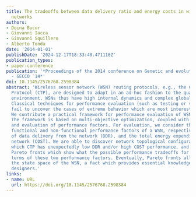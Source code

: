 ```yaml
---
title: The tradeoffs between data delivery ratio and energy costs in wireless sensor
  networks
authors:
- Doina Bucur
- Giovanni Iacca
- Giovanni Squillero
- Alberto Tonda
date: '2014-01-01'
publishDate: '2024-12-17T18:33:40.471116Z'
publication_types:
- paper-conference
publication: '*Proceedings of the 2014 conference on Genetic and evolutionary computation
  - GECCO ′14*'
doi: 10.1145/2576768.2598384
abstract: 'Wireless sensor network (WSN) routing protocols, e.g., the Collection Tree
  Protocol (CTP), are designed to adapt in an ad-hoc fashion to the quality of the
  environment. WSNs thus have high internal dynamics and complex global behavior.
  Classical techniques for performance evaluation (such as testing or verification)
  fail to uncover the cases of extreme behavior which are most interesting to designers.
  We contribute a practical framework for performance evaluation of WSN protocols.
  The framework is based on multi-objective optimization, coupled with protocol simulation
  and evaluation of performance factors. For evaluation, we consider the two crucial
  functional and non-functional performance factors of a WSN, respectively: the ratio
  of data delivery from the network (DDR), and the total energy expenditure of the
  network (COST). We are able to discover network topological configurations over
  which CTP has unexpectedly low DDR and/or high COST performance, and expose full
  Pareto fronts which show what the possible performance tradeoffs for CTP are in
  terms of these two performance factors. Eventually, Pareto fronts allow us to bound
  the state space of the WSN, a fact which provides essential knowledge to WSN protocol
  designers.'
links:
- name: URL
  url: https://doi.org/10.1145/2576768.2598384
---
```

